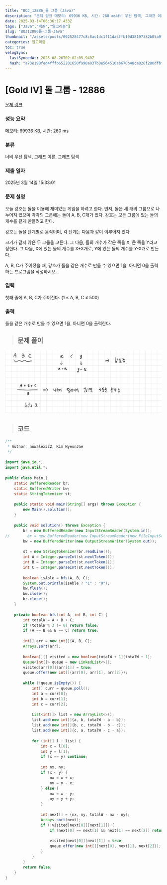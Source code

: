 ```yaml
---
title: "BOJ_12886_돌 그룹 (Java)"
description: "문제 링크 메모리: 69936 KB, 시간: 260 ms너비 우선 탐색, 그래프 이론, 그래프 탐색2025년 3월 14일 15:33:01import java.io.;import java.util.;public class Main {    static BufferedRe"
date: 2025-03-14T06:36:17.433Z
tags: ["Java","백준","알고리즘"]
slug: "BOJ12886돌-그룹-Java"
thumbnail: "/assets/posts/092528477c8c8ac1dc1f11da3ffb10d38197382b05a9fc1eb88a868114fbafa9.png"
categories: 알고리즘
toc: true
velogSync:
  lastSyncedAt: 2025-08-26T02:02:05.940Z
  hash: "a73e198fed4fffb652201650f998a037b0e564510ab678b48ca828f280dfbf92"
---
```


# [Gold IV] 돌 그룹 - 12886 

[문제 링크](https://www.acmicpc.net/problem/12886) 

### 성능 요약

메모리: 69936 KB, 시간: 260 ms

### 분류

너비 우선 탐색, 그래프 이론, 그래프 탐색

### 제출 일자

2025년 3월 14일 15:33:01

### 문제 설명

<p>오늘 강호는 돌을 이용해 재미있는 게임을 하려고 한다. 먼저, 돌은 세 개의 그룹으로 나누어져 있으며 각각의 그룹에는 돌이 A, B, C개가 있다. 강호는 모든 그룹에 있는 돌의 개수를 같게 만들려고 한다.</p>

<p>강호는 돌을 단계별로 움직이며, 각 단계는 다음과 같이 이루어져 있다.</p>

<p>크기가 같지 않은 두 그룹을 고른다. 그 다음, 돌의 개수가 작은 쪽을 X, 큰 쪽을 Y라고 정한다. 그 다음, X에 있는 돌의 개수를 X+X개로, Y에 있는 돌의 개수를 Y-X개로 만든다.</p>

<p>A, B, C가 주어졌을 때, 강호가 돌을 같은 개수로 만들 수 있으면 1을, 아니면 0을 출력하는 프로그램을 작성하시오.</p>

### 입력 

 <p>첫째 줄에 A, B, C가 주어진다. (1 ≤ A, B, C ≤ 500)</p>

### 출력 

 <p>돌을 같은 개수로 만들 수 있으면 1을, 아니면 0을 출력한다.</p>

> ## 문제 풀이

![](/assets/posts/092528477c8c8ac1dc1f11da3ffb10d38197382b05a9fc1eb88a868114fbafa9.png)

> ## 코드

```java
/**
 * Author: nowalex322, Kim HyeonJae
 */

import java.io.*;
import java.util.*;

public class Main {
    static BufferedReader br;
    static BufferedWriter bw;
    static StringTokenizer st;

    public static void main(String[] args) throws Exception {
        new Main().solution();
    }

    public void solution() throws Exception {
        br = new BufferedReader(new InputStreamReader(System.in));
//        br = new BufferedReader(new InputStreamReader(new FileInputStream("src/main/java/BOJ_12886_돌그룹/input.txt")));
        bw = new BufferedWriter(new OutputStreamWriter(System.out));

        st = new StringTokenizer(br.readLine());
        int A = Integer.parseInt(st.nextToken());
        int B = Integer.parseInt(st.nextToken());
        int C = Integer.parseInt(st.nextToken());

        boolean isAble = bfs(A, B, C);
        System.out.println(isAble ? "1" : "0");
        bw.flush();
        bw.close();
        br.close();
    }

    private boolean bfs(int A, int B, int C) {
        int totalW = A + B + C;
        if (totalW % 3 != 0) return false;
        if (A == B && B == C) return true;

        int[] arr = new int[]{A, B, C};
        Arrays.sort(arr);

        boolean[][] visited = new boolean[totalW + 1][totalW + 1];
        Queue<int[]> queue = new LinkedList<>();
        visited[arr[0]][arr[1]] = true;
        queue.offer(new int[]{arr[0], arr[1], arr[2]});

        while (!queue.isEmpty()) {
            int[] curr = queue.poll();
            int a = curr[0];
            int b = curr[1];
            int c = curr[2];

            List<int[]> list = new ArrayList<>();
            list.add(new int[]{a, b, totalW - a - b});
            list.add(new int[]{b, c, totalW - b - c});
            list.add(new int[]{c, a, totalW - c - a});

            for (int[] l : list) {
                int x = l[0];
                int y = l[1];
                if (x == y) continue;

                int nx, ny;
                if (x < y) {
                    nx = x + x;
                    ny = y - x;
                } else {
                    nx = x - y;
                    ny = y + y;
                }

                int next[] = {nx, ny, totalW - nx - ny};
                Arrays.sort(next);
                if (!visited[next[0]][next[1]]) {
                    if (next[0] == next[1] && next[1] == next[2]) return true;

                    visited[next[0]][next[1]] = true;
                    queue.offer(new int[]{next[0], next[1], next[2]});
                }
            }
        }
        return false;
    }
}
```